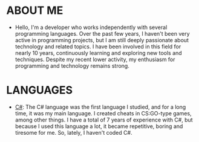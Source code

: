 # ABOUT ME

- Hello, I'm a developer who works independently with several programming languages. Over the past few years, I haven't been very active in programming projects, but I am still deeply passionate about technology and related topics. I have been involved in this field for nearly 10 years, continuously learning and exploring new tools and techniques. Despite my recent lower activity, my enthusiasm for programming and technology remains strong.

# LANGUAGES

- [C#](https://learn.microsoft.com/pt-br/dotnet/csharp/): The C# language was the first language I studied, and for a long time, it was my main language. I created cheats in CS:GO-type games, among other things. I have a total of 7 years of experience with C#, but because I used this language a lot, it became repetitive, boring and tiresome for me. So, lately, I haven't coded C#.

